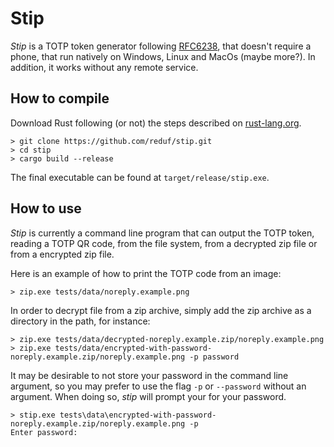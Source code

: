 # Stip

*Stip* is a TOTP token generator following [RFC6238](https://www.rfc-editor.org/rfc/rfc6238), that doesn't require a phone, that run natively on Windows, Linux and MacOs (maybe more?). In addition, it works without any remote service.

## How to compile

Download Rust following (or not) the steps described on [rust-lang.org](https://www.rust-lang.org/tools/install).

```
> git clone https://github.com/reduf/stip.git
> cd stip
> cargo build --release
```

The final executable can be found at `target/release/stip.exe`.

## How to use

*Stip* is currently a command line program that can output the TOTP token, reading a TOTP QR code, from the file system, from a decrypted zip file or from a encrypted zip file.

Here is an example of how to print the TOTP code from an image:

```
> zip.exe tests/data/noreply.example.png
```

In order to decrypt file from a zip archive, simply add the zip archive as a directory in the path, for instance:
```
> zip.exe tests/data/decrypted-noreply.example.zip/noreply.example.png
> zip.exe tests/data/encrypted-with-password-noreply.example.zip/noreply.example.png -p password
```

It may be desirable to not store your password in the command line argument, so you may prefer to use the flag `-p` or `--password` without an argument. When doing so, *stip* will prompt your for your password.

```
> stip.exe tests\data\encrypted-with-password-noreply.example.zip/noreply.example.png -p
Enter password:
```
